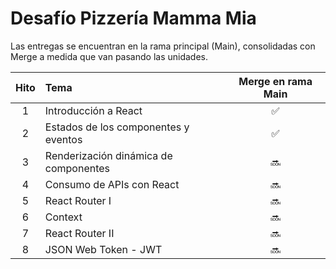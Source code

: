 # Desafío Pizzería Mamma Mia

Las entregas se encuentran en la rama principal (Main), consolidadas con Merge a medida que van pasando las unidades.

| Hito | Tema                                  | Merge en rama Main |
| :--: | :------------------------------------ | :----------------: |
|  1   | Introducción a React                  |         ✅         |
|  2   | Estados de los componentes y eventos  |         ✅         |
|  3   | Renderización dinámica de componentes |         🔜         |
|  4   | Consumo de APIs con React             |         🔜         |
|  5   | React Router I                        |         🔜         |
|  6   | Context                               |         🔜         |
|  7   | React Router II                       |         🔜         |
|  8   | JSON Web Token - JWT                  |         🔜         |
